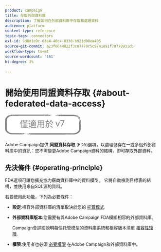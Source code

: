 ```yaml
---
product: campaign
title: 存取外部資料庫
description: 了解如何在外部資料庫中存取和處理資料
audience: platform
content-type: reference
topic-tags: connectors
exl-id: 9d8d1e9c-63e4-40c4-8338-b921d08ea405
source-git-commit: a23f66a4822f3c87770c5c9741e91f78778931cb
workflow-type: tm+mt
source-wordcount: '161'
ht-degree: 3%

---
```


# 開始使用同盟資料存取 {#about-federated-data-access}

![](../../assets/v7-only.svg)

Adobe Campaign提供 **同盟資料存取** (FDA)選項，以處理儲存在一或多個外部資料庫中的資訊：您不需變更Adobe Campaign資料的結構，即可存取外部資料。

## 先決條件 {#operating-principle}

FDA選項可讓您擴充協力廠商資料庫中的資料模型。 它將自動檢測目標表的結構，並使用來自SQL源的資料。

若要使用此功能，下列為必要條件：

* **設定**:相容外部資料庫的清單取決於您的 [托管模式](../../installation/using/hosting-models.md).
* **外部資料庫版本**:您需要有與Adobe Campaign FDA模組相容的外部資料庫。

   Campaign會詳細說明每個托管模型的資料庫系統和相容版本清單 [相容性矩陣](../../rn/using/compatibility-matrix.md#FederatedDataAccessFDA).

* **權限**:使用者也必須 [必要權限](../../installation/using/remote-database-access-rights.md) 在Adobe Campaign和外部資料庫中。

